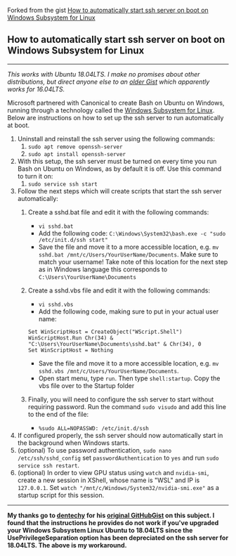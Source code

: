 Forked from the gist [How to automatically start ssh server on boot on Windows Subsystem for Linux](https://gist.github.com/harleyday/76a103a1a0ca97c6f33706e4a8cc3307)

## How to automatically start ssh server on boot on Windows Subsystem for Linux
-------------------------------------------------------------------------------
*This works with Ubuntu 18.04LTS. I make no promises about other distributions, but direct anyone else to an [older Gist](https://gist.github.com/dentechy/de2be62b55cfd234681921d5a8b6be11#file-wsl-ssh-server-md) which apparently works for 16.04LTS.*

Microsoft partnered with Canonical to create Bash on Ubuntu on Windows, running through a technology called the [Windows Subsystem for Linux](https://msdn.microsoft.com/en-us/commandline/wsl/install_guide). Below are instructions on how to set up the ssh server to run automatically at boot.

1. Uninstall and reinstall the ssh server using the following commands:
    1. `sudo apt remove openssh-server` 
    2. `sudo apt install openssh-server` 
2. With this setup, the ssh server must be turned on every time you run Bash on Ubuntu on Windows, as by default it is off. Use this command to turn it on:
    1. `sudo service ssh start`
3. Follow the next steps which will create scripts that start the ssh server automatically:
    1. Create a sshd.bat file and edit it with the following commands:
        - `vi sshd.bat`
        - Add the following code: `C:\Windows\System32\bash.exe -c "sudo /etc/init.d/ssh start"`
        - Save the file and move it to a more accessible location, e.g. `mv sshd.bat /mnt/c/Users/YourUserName/Documents`. Make sure to match your username! Take note of this location for the next step as in Windows language this corresponds to `C:\Users\YourUserName\Documents`
    2. Create a sshd.vbs file and edit it with the following commands:
        - `vi sshd.vbs` 
        - Add the following code, making sure to put in your actual user name: 

        ```
        Set WinScriptHost = CreateObject("WScript.Shell")
        WinScriptHost.Run Chr(34) & "C:\Users\YourUserName\Documents\sshd.bat" & Chr(34), 0
        Set WinScriptHost = Nothing
        ```

        - Save the file and move it to a more accessible location, e.g. `mv sshd.vbs /mnt/c/Users/YourUserName/Documents`.
        - Open start menu, type `run`. Then type `shell:startup`. Copy the vbs file over to the Startup folder
    3. Finally, you will need to configure the ssh server to start without requiring password. Run the command `sudo visudo` and add this line to the end of the file:
        - `%sudo ALL=NOPASSWD: /etc/init.d/ssh`
4. If configured properly, the ssh server should now automatically start in the background when Windows starts.
5. (optional) To use password authentication, `sudo nano /etc/ssh/sshd_config` set `passwordAuthentication` to `yes` and run `sudo service ssh restart`.
6. (optional) In order to view GPU status using `watch` and `nvidia-smi`, create a new session in XShell, whose name is "WSL" and IP is `127.0.0.1`. Set `watch "/mnt/c/Windows/System32/nvidia-smi.exe"` as a startup script for this session.
---

**My thanks go to [dentechy](https://gist.github.com/dentechy) for his [original GitHubGist](https://gist.github.com/dentechy/de2be62b55cfd234681921d5a8b6be11#file-wsl-ssh-server-md) on this subject. I found that the instructions he provides do not work if you've upgraded your Windows Subsystem Linux Ubuntu to 18.04LTS since the UsePrivilegeSeparation option has been depreciated on the ssh server for 18.04LTS. The above is my workaround.**
